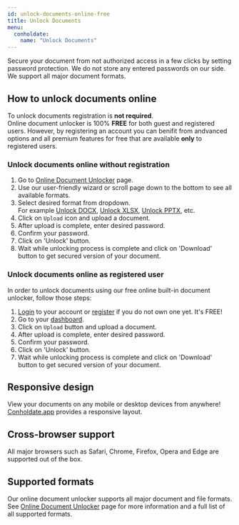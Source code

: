 ```yaml
---
id: unlock-documents-online-free
title: Unlock Documents
menu:
  conholdate:
    name: "Unlock Documents" 
---
```


Secure your document from not authorized access in a few clicks by setting password protection. We do not store any entered passwords on our side. We support all major document formats.

## How to unlock documents online
To unlock documents registration is **not required**.  
Online document unlocker is 100% **FREE** for both guest and registered users. However, by registering an account you can benifit from andvanced options and all premium features for free that are available **only** to registered users.

### Unlock documents online without registration
1. Go to [Online Document Unlocker](https://products.conholdate.app/unlocker) page.
1. Use our user-friendly wizard or scroll page down to the bottom to see all available formats.
1. Select desired format from dropdown.  
For example [Unlock DOCX](https://products.conholdate.app/unlocker/docx), [Unlock XLSX](https://products.conholdate.app/unlocker/xlsx), [Unlock PPTX](https://products.conholdate.app/unlocker/pptx), etc.
1. Click on `Upload` icon and upload a document.
1. After upload is complete, enter desired password.
1. Confirm your password.
1. Click on 'Unlock' button.
1. Wait while unlocking process is complete and click on 'Download' button to get secured version of your document.

### Unlock documents online as registered user
In order to unlock documents using our free online built-in document unlocker, follow those steps:
1. [Login](https://conholdate.app/signin) to your account or [register](https://conholdate.app/signin) if you do not own one yet. It's FREE!
1. Go to your [dashboard](https://dashboard.conholdate.app).
1. Click on `Upload` button and upload a document.
1. After upload is complete, enter desired password.
1. Confirm your password.
1. Click on 'Unlock' button.
1. Wait while unlocking process is complete and click on 'Download' button to get secured version of your document.

## Responsive design
View your documents on any mobile or desktop devices from anywhere! [Conholdate.app](https://conholdte.app) provides a responsive layout.

## Cross-browser support
All major browsers such as Safari, Chrome, Firefox, Opera and Edge are supported out of the box.

## Supported formats
Our online document unlocker supports all major document and file formats.
See [Online Document Unlocker](https://products.conholdate.app/unlocker) page for more information and a full list of all supported formats.